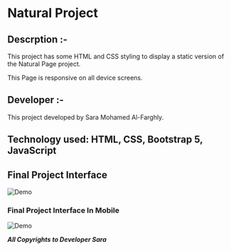 # Natural Project

## Descrption :-

This project has some HTML and CSS styling to display a static version of the Natural Page project.

This Page is responsive on all device screens.

## Developer :-
This project developed by Sara Mohamed Al-Farghly.

## Technology used: HTML, CSS, Bootstrap 5, JavaScript

## Final Project Interface

![Demo](https://github.com/Sara99Mo/Natural/blob/main/img/Final_Project.gif)

### Final Project Interface In Mobile

![Demo](https://github.com/Sara99Mo/Natural/blob/main/img/Final_Project_responsive.gif)

**_All Copyrights to Developer Sara_**

